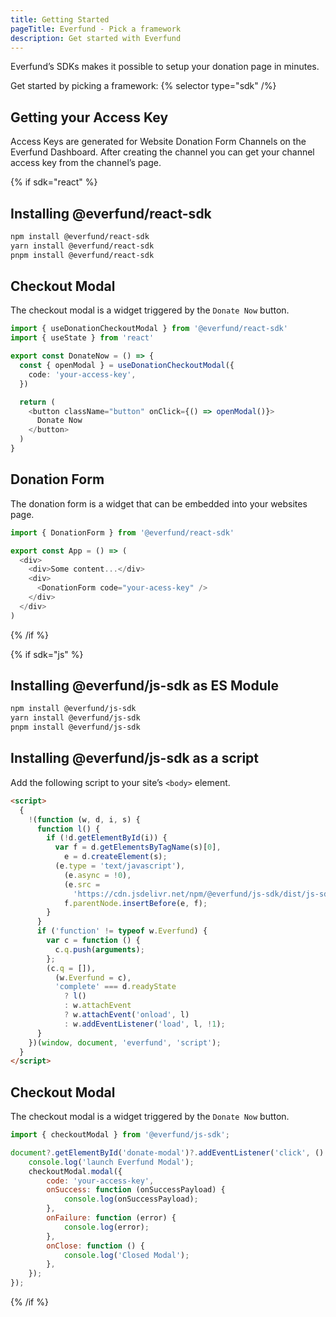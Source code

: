 ```yaml
---
title: Getting Started
pageTitle: Everfund - Pick a framework
description: Get started with Everfund
---
```


Everfund’s SDKs makes it possible to setup your donation page in minutes. 

Get started by picking a framework:
{% selector type="sdk" /%}

## Getting your Access Key
Access Keys are generated for Website Donation Form Channels on the Everfund Dashboard. After creating the channel you can get your channel access key from the channel’s page. 

{% if sdk="react"  %}
## Installing @everfund/react-sdk
```bash
npm install @everfund/react-sdk
yarn install @everfund/react-sdk
pnpm install @everfund/react-sdk
```

## Checkout Modal
The checkout modal is a widget triggered by the `Donate Now` button. 

```ts
import { useDonationCheckoutModal } from '@everfund/react-sdk'
import { useState } from 'react'

export const DonateNow = () => {
  const { openModal } = useDonationCheckoutModal({
    code: 'your-access-key',
  })

  return (
    <button className="button" onClick={() => openModal()}>
      Donate Now
    </button>
  )
}
```

## Donation Form
The donation form is a widget that can be embedded into your websites page. 

```ts
import { DonationForm } from '@everfund/react-sdk'

export const App = () => (
  <div>
    <div>Some content...</div>
    <div>
      <DonationForm code="your-acess-key" />
    </div>
  </div>
)
```
  
{% /if %} 

{% if sdk="js"  %}
## Installing @everfund/js-sdk as ES Module
```bash
npm install @everfund/js-sdk
yarn install @everfund/js-sdk
pnpm install @everfund/js-sdk
```

## Installing @everfund/js-sdk as a script
Add the following script to your site’s `<body>` element.

```html
<script>
  {
    !(function (w, d, i, s) {
      function l() {
        if (!d.getElementById(i)) {
          var f = d.getElementsByTagName(s)[0],
            e = d.createElement(s);
          (e.type = 'text/javascript'),
            (e.async = !0),
            (e.src =
              'https://cdn.jsdelivr.net/npm/@everfund/js-sdk/dist/js-sdk.global.js'),
            f.parentNode.insertBefore(e, f);
        }
      }
      if ('function' != typeof w.Everfund) {
        var c = function () {
          c.q.push(arguments);
        };
        (c.q = []),
          (w.Everfund = c),
          'complete' === d.readyState
            ? l()
            : w.attachEvent
            ? w.attachEvent('onload', l)
            : w.addEventListener('load', l, !1);
      }
    })(window, document, 'everfund', 'script');
  }
</script>
```

## Checkout Modal
The checkout modal is a widget triggered by the `Donate Now` button. 

```js
import { checkoutModal } from '@everfund/js-sdk';

document?.getElementById('donate-modal')?.addEventListener('click', () => {  
	console.log('launch Everfund Modal');  
	checkoutModal.modal({    
		code: 'your-access-key',    
		onSuccess: function (onSuccessPayload) { 
			console.log(onSuccessPayload);    
		},    
		onFailure: function (error) { 
			console.log(error);    
		},    
		onClose: function () {
			console.log('Closed Modal');    
		},  
	});
});
```


{% /if %} 


